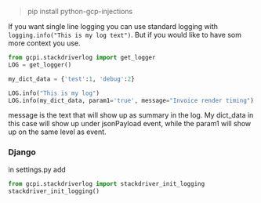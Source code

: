> pip install python-gcp-injections

If you want single line logging you can use standard logging with `logging.info("This is my log text")`. But if you 
would like to have som more context you use.

```python
from gcpi.stackdriverlog import get_logger
LOG = get_logger()

my_dict_data = {'test':1, 'debug':2}

LOG.info("This is my log")
LOG.info(my_dict_data, param1='true', message="Invoice render timing")
``` 
message is the text that will show up as summary in the log. My dict_data in this case 
will show up under jsonPayload event, while the param1 will show up on the same level
as event. 

### Django
in settings.py add
```python
from gcpi.stackdriverlog import stackdriver_init_logging
stackdriver_init_logging()
```

